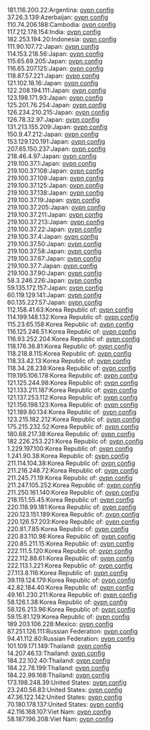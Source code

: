 181.116.200.22:Argentina: [ovpn config](vpn/181_116_200_22.ovpn)  
37.26.3.139:Azerbaijan: [ovpn config](vpn/37_26_3_139.ovpn)  
110.74.206.188:Cambodia: [ovpn config](vpn/110_74_206_188.ovpn)  
117.212.178.154:India: [ovpn config](vpn/117_212_178_154.ovpn)  
182.253.194.20:Indonesia: [ovpn config](vpn/182_253_194_20.ovpn)  
111.90.107.72:Japan: [ovpn config](vpn/111_90_107_72.ovpn)  
114.153.218.56:Japan: [ovpn config](vpn/114_153_218_56.ovpn)  
115.65.69.205:Japan: [ovpn config](vpn/115_65_69_205.ovpn)  
116.65.207.125:Japan: [ovpn config](vpn/116_65_207_125.ovpn)  
118.87.57.221:Japan: [ovpn config](vpn/118_87_57_221.ovpn)  
121.102.18.16:Japan: [ovpn config](vpn/121_102_18_16.ovpn)  
122.208.194.111:Japan: [ovpn config](vpn/122_208_194_111.ovpn)  
123.198.171.93:Japan: [ovpn config](vpn/123_198_171_93.ovpn)  
125.201.76.254:Japan: [ovpn config](vpn/125_201_76_254.ovpn)  
126.234.210.215:Japan: [ovpn config](vpn/126_234_210_215.ovpn)  
126.78.32.97:Japan: [ovpn config](vpn/126_78_32_97.ovpn)  
131.213.155.209:Japan: [ovpn config](vpn/131_213_155_209.ovpn)  
150.9.47.212:Japan: [ovpn config](vpn/150_9_47_212.ovpn)  
153.129.120.191:Japan: [ovpn config](vpn/153_129_120_191.ovpn)  
207.65.150.237:Japan: [ovpn config](vpn/207_65_150_237.ovpn)  
218.46.4.97:Japan: [ovpn config](vpn/218_46_4_97.ovpn)  
219.100.37.1:Japan: [ovpn config](vpn/219_100_37_1.ovpn)  
219.100.37.108:Japan: [ovpn config](vpn/219_100_37_108.ovpn)  
219.100.37.109:Japan: [ovpn config](vpn/219_100_37_109.ovpn)  
219.100.37.125:Japan: [ovpn config](vpn/219_100_37_125.ovpn)  
219.100.37.138:Japan: [ovpn config](vpn/219_100_37_138.ovpn)  
219.100.37.19:Japan: [ovpn config](vpn/219_100_37_19.ovpn)  
219.100.37.205:Japan: [ovpn config](vpn/219_100_37_205.ovpn)  
219.100.37.211:Japan: [ovpn config](vpn/219_100_37_211.ovpn)  
219.100.37.213:Japan: [ovpn config](vpn/219_100_37_213.ovpn)  
219.100.37.22:Japan: [ovpn config](vpn/219_100_37_22.ovpn)  
219.100.37.4:Japan: [ovpn config](vpn/219_100_37_4.ovpn)  
219.100.37.50:Japan: [ovpn config](vpn/219_100_37_50.ovpn)  
219.100.37.58:Japan: [ovpn config](vpn/219_100_37_58.ovpn)  
219.100.37.67:Japan: [ovpn config](vpn/219_100_37_67.ovpn)  
219.100.37.7:Japan: [ovpn config](vpn/219_100_37_7.ovpn)  
219.100.37.90:Japan: [ovpn config](vpn/219_100_37_90.ovpn)  
58.3.246.226:Japan: [ovpn config](vpn/58_3_246_226.ovpn)  
59.135.172.157:Japan: [ovpn config](vpn/59_135_172_157.ovpn)  
60.119.129.141:Japan: [ovpn config](vpn/60_119_129_141.ovpn)  
60.135.227.57:Japan: [ovpn config](vpn/60_135_227_57.ovpn)  
112.158.41.63:Korea Republic of: [ovpn config](vpn/112_158_41_63.ovpn)  
114.199.148.132:Korea Republic of: [ovpn config](vpn/114_199_148_132.ovpn)  
115.23.65.158:Korea Republic of: [ovpn config](vpn/115_23_65_158.ovpn)  
116.125.246.51:Korea Republic of: [ovpn config](vpn/116_125_246_51.ovpn)  
116.93.252.204:Korea Republic of: [ovpn config](vpn/116_93_252_204.ovpn)  
118.176.36.81:Korea Republic of: [ovpn config](vpn/118_176_36_81.ovpn)  
118.218.8.115:Korea Republic of: [ovpn config](vpn/118_218_8_115.ovpn)  
118.33.42.13:Korea Republic of: [ovpn config](vpn/118_33_42_13.ovpn)  
118.34.28.238:Korea Republic of: [ovpn config](vpn/118_34_28_238.ovpn)  
119.195.106.178:Korea Republic of: [ovpn config](vpn/119_195_106_178.ovpn)  
121.125.244.98:Korea Republic of: [ovpn config](vpn/121_125_244_98.ovpn)  
121.133.211.187:Korea Republic of: [ovpn config](vpn/121_133_211_187.ovpn)  
121.137.253.112:Korea Republic of: [ovpn config](vpn/121_137_253_112.ovpn)  
121.156.198.123:Korea Republic of: [ovpn config](vpn/121_156_198_123.ovpn)  
121.189.80.134:Korea Republic of: [ovpn config](vpn/121_189_80_134.ovpn)  
123.215.182.212:Korea Republic of: [ovpn config](vpn/123_215_182_212.ovpn)  
175.215.232.52:Korea Republic of: [ovpn config](vpn/175_215_232_52.ovpn)  
180.68.217.38:Korea Republic of: [ovpn config](vpn/180_68_217_38.ovpn)  
182.226.253.221:Korea Republic of: [ovpn config](vpn/182_226_253_221.ovpn)  
1.229.197.100:Korea Republic of: [ovpn config](vpn/1_229_197_100.ovpn)  
1.241.90.38:Korea Republic of: [ovpn config](vpn/1_241_90_38.ovpn)  
211.114.104.38:Korea Republic of: [ovpn config](vpn/211_114_104_38.ovpn)  
211.216.248.72:Korea Republic of: [ovpn config](vpn/211_216_248_72.ovpn)  
211.245.71.19:Korea Republic of: [ovpn config](vpn/211_245_71_19.ovpn)  
211.247.105.252:Korea Republic of: [ovpn config](vpn/211_247_105_252.ovpn)  
211.250.161.140:Korea Republic of: [ovpn config](vpn/211_250_161_140.ovpn)  
218.151.55.45:Korea Republic of: [ovpn config](vpn/218_151_55_45.ovpn)  
220.118.99.181:Korea Republic of: [ovpn config](vpn/220_118_99_181.ovpn)  
220.123.151.189:Korea Republic of: [ovpn config](vpn/220_123_151_189.ovpn)  
220.126.57.203:Korea Republic of: [ovpn config](vpn/220_126_57_203.ovpn)  
220.81.7.85:Korea Republic of: [ovpn config](vpn/220_81_7_85.ovpn)  
220.83.110.98:Korea Republic of: [ovpn config](vpn/220_83_110_98.ovpn)  
220.85.211.15:Korea Republic of: [ovpn config](vpn/220_85_211_15.ovpn)  
222.111.5.120:Korea Republic of: [ovpn config](vpn/222_111_5_120.ovpn)  
222.112.88.61:Korea Republic of: [ovpn config](vpn/222_112_88_61.ovpn)  
222.113.1.221:Korea Republic of: [ovpn config](vpn/222_113_1_221.ovpn)  
27.113.8.116:Korea Republic of: [ovpn config](vpn/27_113_8_116.ovpn)  
39.119.124.179:Korea Republic of: [ovpn config](vpn/39_119_124_179.ovpn)  
42.82.184.40:Korea Republic of: [ovpn config](vpn/42_82_184_40.ovpn)  
49.161.230.211:Korea Republic of: [ovpn config](vpn/49_161_230_211.ovpn)  
58.126.1.38:Korea Republic of: [ovpn config](vpn/58_126_1_38.ovpn)  
58.126.213.96:Korea Republic of: [ovpn config](vpn/58_126_213_96.ovpn)  
59.15.81.129:Korea Republic of: [ovpn config](vpn/59_15_81_129.ovpn)  
189.203.106.228:Mexico: [ovpn config](vpn/189_203_106_228.ovpn)  
87.251.126.111:Russian Federation: [ovpn config](vpn/87_251_126_111.ovpn)  
94.41.112.80:Russian Federation: [ovpn config](vpn/94_41_112_80.ovpn)  
101.109.171.149:Thailand: [ovpn config](vpn/101_109_171_149.ovpn)  
14.207.46.13:Thailand: [ovpn config](vpn/14_207_46_13.ovpn)  
184.22.102.40:Thailand: [ovpn config](vpn/184_22_102_40.ovpn)  
184.22.78.199:Thailand: [ovpn config](vpn/184_22_78_199.ovpn)  
184.22.99.168:Thailand: [ovpn config](vpn/184_22_99_168.ovpn)  
173.198.248.39:United States: [ovpn config](vpn/173_198_248_39.ovpn)  
23.240.56.83:United States: [ovpn config](vpn/23_240_56_83.ovpn)  
47.36.122.142:United States: [ovpn config](vpn/47_36_122_142.ovpn)  
70.180.178.137:United States: [ovpn config](vpn/70_180_178_137.ovpn)  
42.116.168.107:Viet Nam: [ovpn config](vpn/42_116_168_107.ovpn)  
58.187.196.208:Viet Nam: [ovpn config](vpn/58_187_196_208.ovpn)  
